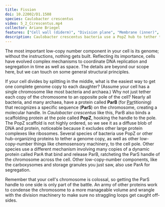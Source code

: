 ```yaml
---
title: Fission
doi: 10.22002/D1.1508
species: Caulobacter crescentus
video: 5_2_Ccrescentus.mp4
collector: Ariane Briegel
features: ["Cell wall (diderm)", "Division plane", "Membrane (inner)", "Membrane (outer)", "PopZ", "Ribosomes", "Storage granules", "Surface layer", "Vesicles (cytoplasmic)"]
description: Caulobacter crescentus bacteria use a PopZ hub to tether the chromosome to one end of the asymmetric cell for division
---
```


The most important low-copy number component in your cell is its genome; without the instructions, nothing gets built. Reflecting its importance, cells have evolved complex mechanisms to coordinate DNA replication and segregation in time as well as space. The details are beyond our scope here, but we can touch on some general structural principles.

If your cell divides by splitting in the middle, what is the easiest way to get one complete genome copy to each daughter? (Assume your cell has a single chromosome like most bacteria and archaea.) Why not just tether each copy of the chromosome to an opposite pole of the cell? Nearly all bacteria, and many archaea, have a protein called **ParB** (for <u>Par</u>titioning) that recognizes a specific sequence (**ParS**) on the chromosome, creating a molecular handle. In *Caulobacter crescentus* like this, ParB also binds a scaffolding protein at the pole called **PopZ**, hooking the handle to the pole. The PopZ scaffold is not highly ordered, so we see it as a diffuse blob of DNA and protein, noticeable because it excludes other large protein complexes like ribosomes. Several species of bacteria use PopZ or other hub-organizing proteins to tether a genome copy, as well as other low-copy-number things like chemosensory machinery, to the cell pole. Other species use a different mechanism involving many copies of a dynamic protein called ParA that bind and release ParB, ratcheting the ParS handle of the chromosome across the cell. Other low-copy-number components, like the carboxysomes and storage granules you just saw, also use ParA for segregation.

Remember that your cell's chromosome is colossal, so getting the ParS handle to one side is only part of the battle. An army of other proteins work to condense the chromosome to a more manageable volume and wrangle with the division machinery to make sure no straggling loops get caught off-sides.

